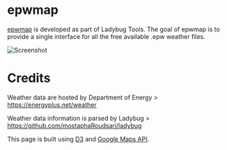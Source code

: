 epwmap
======

[epwmap](http://ladybug-tools.github.io/epwmap) is developed as part of Ladybug Tools. The goal of epwmap is to provide a single interface for all the free available .epw weather files.

![Screenshot](https://pbs.twimg.com/tweet_video_thumb/B_J7D3RUQAAHwtV.png)


Credits
=======
Weather data are hosted by Department of Energy > https://energyplus.net/weather

Weather data information is parsed by Ladybug > https://github.com/mostaphaRoudsari/ladybug

This page is built using [D3](https://github.com/mbostock/D3) and [Google Maps API](https://developers.google.com/maps/).

